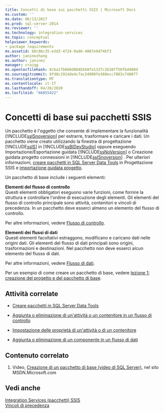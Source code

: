 ```yaml
---
title: Concetti di base sui pacchetti SSIS | Microsoft Docs
ms.custom: ''
ms.date: 06/13/2017
ms.prod: sql-server-2014
ms.reviewer: ''
ms.technology: integration-services
ms.topic: conceptual
helpviewer_keywords:
- package requirements
ms.assetid: b0c86c35-e3d3-4724-9a96-4087e9d74bf3
author: janinezhang
ms.author: janinez
manager: craigg
ms.openlocfilehash: 8cba1fb860d884b568fe132fc2b38ff50fbd480d
ms.sourcegitcommit: 6fd8c1914de4c7ac24900fe388ecc7883c740077
ms.translationtype: MT
ms.contentlocale: it-IT
ms.lasthandoff: 04/26/2020
ms.locfileid: "66055422"
---
```

# <a name="ssis-package-essentials"></a>Concetti di base sui pacchetti SSIS
  Un pacchetto è l'oggetto che consente di implementare la funzionalità [!INCLUDE[ssISnoversion](../includes/ssisnoversion-md.md)] per estrarre, trasformare e caricare i dati. Un pacchetto viene creato utilizzando la finestra di progettazione [!INCLUDE[ssIS](../includes/ssis-md.md)] in [!INCLUDE[ssBIDevStudio](../includes/ssbidevstudio-md.md)] oppure eseguendo Importazione/Esportazione guidata [!INCLUDE[ssNoVersion](../includes/ssnoversion-md.md)] o Creazione guidata progetto connessioni in [!INCLUDE[ssISnoversion](../includes/ssisnoversion-md.md)] . Per ulteriori informazioni, [creare pacchetti in SQL Server Data Tools](create-packages-in-sql-server-data-tools.md) in Progettazione SSIS e [importazione guidata progetto](../../2014/integration-services/import-project-wizard.md).  
  
 Un pacchetto di base include i seguenti elementi:  
  
 **Elementi del flusso di controllo**  
 Questi elementi obbligatori eseguono varie funzioni, come fornire la struttura e controllare l'ordine di esecuzione degli elementi. Gli elementi del flusso di controllo principale sono attività, contenitori e vincoli di precedenza. In un pacchetto deve esserci almeno un elemento del flusso di controllo.  
  
 Per altre informazioni, vedere [Flusso di controllo](control-flow/control-flow.md).  
  
 **Elementi dei flussi di dati**  
 Questi elementi facoltativi estraggono, modificano e caricano dati nelle origini dati. Gli elementi del flusso di dati principali sono origini, trasformazioni e destinazioni. Nel pacchetto non deve esserci alcun elemento del flusso di dati.  
  
 Per altre informazioni, vedere [Flusso di dati](data-flow/data-flow.md).  
  
 Per un esempio di come creare un pacchetto di base, vedere [lezione 1: creazione del progetto e del pacchetto di base](lesson-1-create-a-project-and-basic-package-with-ssis.md).  
  
## <a name="related-tasks"></a>Attività correlate  
  
-   [Creare pacchetti in SQL Server Data Tools](create-packages-in-sql-server-data-tools.md)  
  
-   [Aggiunta o eliminazione di un'attività o un contenitore in un flusso di controllo](control-flow/add-or-delete-a-task-or-a-container-in-a-control-flow.md)  
  
-   [Impostazione delle proprietà di un'attività o di un contenitore](../../2014/integration-services/set-the-properties-of-a-task-or-container.md)  
  
-   [Aggiunta o eliminazione di un componente in un flusso di dati](data-flow/add-or-delete-a-component-in-a-data-flow.md)  
  
## <a name="related-content"></a>Contenuto correlato  
  
1.  Video, [Creazione di un pacchetto di base (video di SQL Server)](https://go.microsoft.com/fwlink/?LinkId=131023), nel sito MSDN.Microsoft.com  
  
## <a name="see-also"></a>Vedi anche  
 [Integration Services &#40;pacchetti&#41; SSIS](../../2014/integration-services/integration-services-ssis-packages.md)   
 [Vincoli di precedenza](control-flow/precedence-constraints.md)  
  
  
